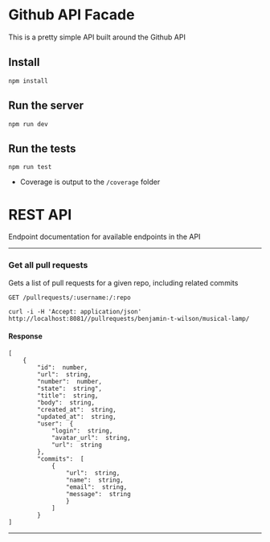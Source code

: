 # Github API Facade

This is a pretty simple API built around the Github API

## Install

```
npm install
```

## Run the server

```
npm run dev
```

## Run the tests

```
npm run test
```

- Coverage is output to the `/coverage` folder

# REST API

Endpoint documentation for available endpoints in the API

---

### Get all pull requests

Gets a list of pull requests for a given repo, including related commits

`GET /pullrequests/:username:/:repo`

```
curl -i -H 'Accept: application/json' http://localhost:8081//pullrequests/benjamin-t-wilson/musical-lamp/
```

#### Response

```
[
	{
		"id":  number,
		"url":  string,
		"number":  number,
		"state":  string",
		"title":  string,
		"body":  string,
		"created_at":  string,
		"updated_at":  string,
		"user":  {
			"login":  string,
			"avatar_url":  string,
			"url":  string
		},
		"commits":  [
			{
				"url":  string,
				"name":  string,
				"email":  string,
				"message":  string
				}
			]
		}
]
```

---
